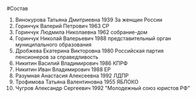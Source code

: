 #Состав
1. Винокурова Татьяна Дмитриевна 1939 За женщин России
2. Горинчук Валерий Петрович 1963 СР
3. Горинчук Людмила Николаевна 1962 собрание-дом
4. Горинчук Николай Валерьевич 1988 представительный орган муниципального образования
5. Дробжева Екатерина Викторовна 1980 Российская партия пенсионеров за справедливость
6. Никитин Василий Владимирович 1986 КПРФ
7. Никитин Иван Владимирович 1988 ЕР
8. Разумная Анастасия Алексеевна 1992 ЛДПР
9. Трофимова Татьяна Валентиновна 1955 ЯБЛОКО
10. Чугров Александр Сергеевич 1992 \"Молодежный союз юристов РФ\"
